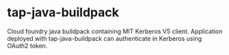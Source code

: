 # tap-java-buildpack
Cloud foundry java buildpack containing MIT Kerberos V5 client.
Application deployed with tap-java-buildpack can authenticate in Kerberos using OAuth2 token.
